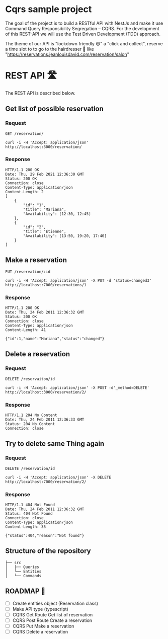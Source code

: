 # Cqrs sample project
The goal of the project is to build a RESTful API with NestJs  and make it use Command Query Responsibility Segregation – CQRS.
For the development of this REST-API we will use the Test Driven Development (TDD) approach.

The theme of our API is "lockdown friendly 😷" a "click and collect", reserve a time slot to to go to the hairdresser 💇 like "https://reservations.jeanlouisdavid.com/reservation/salon"

# REST API 🛣️
The REST API is described below.

## Get list of possible reservation

### Request

`GET /reservation/`

    curl -i -H 'Accept: application/json' http://localhost:3000/reservation/

### Response

    HTTP/1.1 200 OK
    Date: Thu, 29 Feb 2021 12:36:30 GMT
    Status: 200 OK
    Connection: close
    Content-Type: application/json
    Content-Length: 2
    [
	    {
		    "id": "1",
		    "title": "Mariana",
		    "Availability": [12:30, 12:45]
	    },
	    {
		    "id": "2",
		    "title": "Etienne",
			"Availability": [13:50, 19:20, 17:40]
	    }
    ]


## Make a reservation

`PUT /reservation/:id`


    curl -i -H 'Accept: application/json' -X PUT -d 'status=changed3' http://localhost:7000/reservations/1

### Response

    HTTP/1.1 200 OK
    Date: Thu, 24 Feb 2011 12:36:32 GMT
    Status: 200 OK
    Connection: close
    Content-Type: application/json
    Content-Length: 41

    {"id":1,"name":"Mariana","status":"changed"}


## Delete a reservation

### Request

`DELETE /reservaiton/id`

    curl -i -H 'Accept: application/json' -X POST -d'_method=DELETE' http://localhost:3000/reservation/2/

### Response

    HTTP/1.1 204 No Content
    Date: Thu, 24 Feb 2011 12:36:33 GMT
    Status: 204 No Content
    Connection: close
   
   
## Try to delete same Thing again

### Request

`DELETE /reservation/id`

    curl -i -H 'Accept: application/json' -X DELETE http://localhost:7000/reservation/2/

### Response

    HTTP/1.1 404 Not Found
    Date: Thu, 24 Feb 2011 12:36:32 GMT
    Status: 404 Not Found
    Connection: close
    Content-Type: application/json
    Content-Length: 35

    {"status":404,"reason":"Not found"}

## Structure of the repository

```
├── src
│   ├── Queries
│   └── Entities
│   └── Commands
```
## ROADMAP 🤔

- [ ] Create entities object (Reservation class)
- [ ] Make API type (typescript)
- [ ] CQRS Get Route Get list of reservation
- [ ] CQRS Post Route Create a reservation
- [ ] CQRS Put Make a reservation
- [ ] CQRS Delete a reservation
